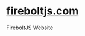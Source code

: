 <a href="http://fireboltjs.com" target="_blank">fireboltjs.com</a>
==============

FireboltJS Website
